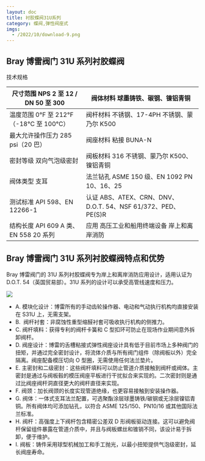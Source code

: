 ```yaml
---
layout: doc
title: 衬胶蝶阀31U系列
category: 蝶阀,弹性阀座式
imgs:
  - /2022/10/download-9.png
---
```


## Bray 博雷阀门 31U 系列衬胶蝶阀

技术规格

| 尺寸范围 NPS 2 至 12 / DN 50 至 300     | 阀体材料 球墨铸铁、碳钢、镍铝青铜                            |
| --------------------------------------- | ------------------------------------------------------------ |
| 温度范围 0°F 至 212°F（-18°C 至 100°C） | 阀杆材料 不锈钢、17-4PH 不锈钢、蒙乃尔 K500                  |
| 最大允许操作压力 285 psi（20 巴）       | 阀座材料 粘接 BUNA-N                                         |
| 密封等级 双向气泡级密封                 | 阀板材料 316 不锈钢、蒙乃尔 K500、镍铝青铜                   |
| 阀体类型 支耳                           | 法兰钻孔 ASME 150 级、EN 1092 PN 10、16、25                  |
| 测试标准 API 598、EN 12266-1            | 认证 ABS、ATEX、CRN、DNV、D.O.T. 54、NSF 61/372、PED、PE(S)R |
| 结构长度 API 609 A 类、EN 558 20 系列   | 应用 高压工业和船用终端设备 岸上和离岸消防                   |

## **Bray 博雷阀门 31U 系列衬胶蝶阀**特点和优势

Bray 博雷阀门的 31U 系列衬胶蝶阀专为岸上和离岸消防应用设计，适用认证为 D.O.T. 54（英国贸易部）。31U 系列的设计可以承受高管线速度和压力。

![](/2022/10/download-1-4-721x1024.png)

- A. 模块化设计：博雷所有的手动齿轮操作器、电动和气动执行机构均直接安装在 S31U 上，无需支架。
- B.  阀杆衬套：非腐蚀性重型缩醛衬套可吸收执行机构的侧推力。
- C. 阀杆填料：获得专利的阀杆卡簧和 C 型扣环可防止在现场作业期间意外拆卸阀杆。
- D. 阀座设计：博雷的舌槽粘接式弹性阀座设计具有低于目前市场上多种阀门的扭矩，并通过完全密封设计，将流体介质与所有阀门组件（除阀板以外）完全隔离。阀座配备模压切向 O 型圈，无需使用任何法兰垫片。
- E. 主密封和二级密封：这些阀杆填料可以防止管道介质接触到阀杆或阀体。主密封是通过与阀板毂的模压阀座平板进行干扰拟合来实现的。二次密封则是通过比阀座阀杆洞直径更大的阀杆直径来实现。
- F. 阀颈：加长阀颈的长度实现管道绝缘，也更容易接触到安装操作器。
- G. 阀体：一体式支耳法兰配置，可选聚酯涂层球墨铸铁/碳钢或无涂层镍铝青铜。所有阀体均可添加钻孔，以符合 ASME 125/150、PN10/16 或其他国际法兰标准。
- H. 阀杆：高强度上下阀杆包含精密公差双 D 形阀板驱动连接。这可以避免阀杆保留组件暴露在管道介质中，并且与阀板螺丝和锥销不同，该设计易于拆卸，便于维护。
- I. 阀板：铸件采用球型机械加工和手工抛光，以最小扭矩提供气泡级密封，延长阀座寿命。
